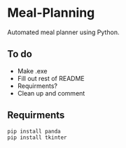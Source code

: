 # Meal-Planning
Automated meal planner using Python.


## To do
* Make .exe
* Fill out rest of README
* Requirments?
* Clean up and comment


## Requirments
```
pip install panda
pip install tkinter
```
